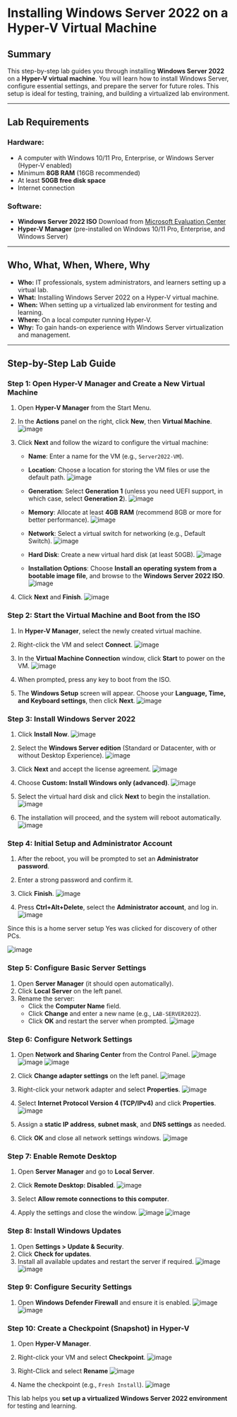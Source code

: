 # Installing Windows Server 2022 on a Hyper-V Virtual Machine

## Summary
This step-by-step lab guides you through installing **Windows Server 2022** on a **Hyper-V virtual machine**. You will learn how to install Windows Server, configure essential settings, and prepare the server for future roles. This setup is ideal for testing, training, and building a virtualized lab environment.

---

## Lab Requirements

### Hardware:
- A computer with Windows 10/11 Pro, Enterprise, or Windows Server (Hyper-V enabled)
- Minimum **8GB RAM** (16GB recommended)
- At least **50GB free disk space**
- Internet connection

### Software:
- **Windows Server 2022 ISO** Download from [Microsoft Evaluation Center](https://www.microsoft.com/en-us/evalcenter/download-windows-server-2022?msockid=2c976dd3dcd866de149f78d0ddf5675c.git)
- **Hyper-V Manager** (pre-installed on Windows 10/11 Pro, Enterprise, and Windows Server)

---

## Who, What, When, Where, Why

- **Who:** IT professionals, system administrators, and learners setting up a virtual lab.
- **What:** Installing Windows Server 2022 on a Hyper-V virtual machine.
- **When:** When setting up a virtualized lab environment for testing and learning.
- **Where:** On a local computer running Hyper-V.
- **Why:** To gain hands-on experience with Windows Server virtualization and management.

---

## Step-by-Step Lab Guide

### Step 1: Open Hyper-V Manager and Create a New Virtual Machine
1. Open **Hyper-V Manager** from the Start Menu.
2. In the **Actions** panel on the right, click **New**, then **Virtual Machine**.
![image](https://github.com/user-attachments/assets/c1a06c29-1e5a-456b-95b4-54315860d270)

4. Click **Next** and follow the wizard to configure the virtual machine:
   - **Name**: Enter a name for the VM (e.g., `Server2022-VM`).
   - **Location**: Choose a location for storing the VM files or use the default path.
![image](https://github.com/user-attachments/assets/25e6bb2f-1e09-4570-a322-a65a373daec2)

   - **Generation**: Select **Generation 1** (unless you need UEFI support, in which case, select **Generation 2**).
![image](https://github.com/user-attachments/assets/f3c8c940-7c46-4486-804e-e475b33c3781)

   - **Memory**: Allocate at least **4GB RAM** (recommend 8GB or more for better performance).
![image](https://github.com/user-attachments/assets/b6be1ebc-bd5f-4371-a2b6-55dc548fc587)

   - **Network**: Select a virtual switch for networking (e.g., Default Switch).
![image](https://github.com/user-attachments/assets/2adc1bcf-1e0d-4988-ad1b-43a90fd341a8)

   - **Hard Disk**: Create a new virtual hard disk (at least 50GB).
![image](https://github.com/user-attachments/assets/59ad5b68-7675-44da-b935-3cda3e20396e)

   - **Installation Options**: Choose **Install an operating system from a bootable image file**, and browse to the **Windows Server 2022 ISO**.
![image](https://github.com/user-attachments/assets/59ab600b-4319-4d88-a6c7-7a7187f4f371)

5. Click **Next** and **Finish**.
![image](https://github.com/user-attachments/assets/43a4d291-4cde-46f6-847d-c4610084cfd3)

### Step 2: Start the Virtual Machine and Boot from the ISO
1. In **Hyper-V Manager**, select the newly created virtual machine.
2. Right-click the VM and select **Connect**.
![image](https://github.com/user-attachments/assets/c1e039bf-4fd2-41af-88bf-a8091f395b17)

4. In the **Virtual Machine Connection** window, click **Start** to power on the VM.
![image](https://github.com/user-attachments/assets/d20a2f3a-8a8e-4820-a8aa-135efc8c4310)

6. When prompted, press any key to boot from the ISO.
7. The **Windows Setup** screen will appear. Choose your **Language, Time, and Keyboard settings**, then click **Next**.
![image](https://github.com/user-attachments/assets/cc743ec8-5f40-4798-8a78-433b5c806738)

### Step 3: Install Windows Server 2022
1. Click **Install Now**.
![image](https://github.com/user-attachments/assets/cdf062c3-b1ef-4a76-9fa7-89a28cab75c4)

3. Select the **Windows Server edition** (Standard or Datacenter, with or without Desktop Experience).
![image](https://github.com/user-attachments/assets/4983d612-dddb-4a6e-8d8c-c5aaf38ba9ec)

5. Click **Next** and accept the license agreement.
![image](https://github.com/user-attachments/assets/2a130e55-71e6-4796-9fc9-f6196188a2e1)

7. Choose **Custom: Install Windows only (advanced)**.
![image](https://github.com/user-attachments/assets/d14a37ed-3fb6-409e-b58c-f244af1ac1f9)

9. Select the virtual hard disk and click **Next** to begin the installation.
![image](https://github.com/user-attachments/assets/4ceff5b5-3b05-4192-a0ac-d34c966baade)

11. The installation will proceed, and the system will reboot automatically.
![image](https://github.com/user-attachments/assets/68d1a788-67b0-4168-b00c-aa58d253fc2b)


### Step 4: Initial Setup and Administrator Account
1. After the reboot, you will be prompted to set an **Administrator password**.
2. Enter a strong password and confirm it.
3. Click **Finish**.
![image](https://github.com/user-attachments/assets/b83b5520-437a-4f64-85a3-8fcfcec7caf6)

5. Press **Ctrl+Alt+Delete**, select the **Administrator account**, and log in.
![image](https://github.com/user-attachments/assets/b9e15be2-609e-4db1-8dc4-fa5c42ef2076)

Since this is a home server setup Yes was clicked for discovery of other PCs.

![image](https://github.com/user-attachments/assets/6061a9d9-eeca-40ff-8295-1acc9a4462e4)

### Step 5: Configure Basic Server Settings
1. Open **Server Manager** (it should open automatically).
2. Click **Local Server** on the left panel.
3. Rename the server:
   - Click the **Computer Name** field.
   - Click **Change** and enter a new name (e.g., `LAB-SERVER2022`).
   - Click **OK** and restart the server when prompted.
![image](https://github.com/user-attachments/assets/ceecb63e-6504-4f38-a9d2-cf443a8b786b)


### Step 6: Configure Network Settings
1. Open **Network and Sharing Center** from the Control Panel.
![image](https://github.com/user-attachments/assets/a3f92d5a-b08a-4419-80db-7ac0e6ac7e0c)
![image](https://github.com/user-attachments/assets/fac78f82-8081-4fa8-ad29-e7b7793d4c46)
![image](https://github.com/user-attachments/assets/57ba78e7-b4e4-4b20-a577-099e9414f616)

3. Click **Change adapter settings** on the left panel.
![image](https://github.com/user-attachments/assets/057c8fb7-3817-49d6-baa4-523f19316e5f)

5. Right-click your network adapter and select **Properties**.
![image](https://github.com/user-attachments/assets/4640e2ba-8d85-4b03-85a5-8bb3490658ce)

7. Select **Internet Protocol Version 4 (TCP/IPv4)** and click **Properties**.
![image](https://github.com/user-attachments/assets/6d53e2df-befa-4fc5-af0c-0636106dec17)

9. Assign a **static IP address**, **subnet mask**, and **DNS settings** as needed.
10. Click **OK** and close all network settings windows.
![image](https://github.com/user-attachments/assets/3a77de11-ea81-4aca-8731-4e5aec23c7d7)

### Step 7: Enable Remote Desktop
1. Open **Server Manager** and go to **Local Server**.
2. Click **Remote Desktop: Disabled**.
![image](https://github.com/user-attachments/assets/50886ac8-4c89-4f30-b5d0-d40e882cb3dd)

4. Select **Allow remote connections to this computer**.
5. Apply the settings and close the window.
![image](https://github.com/user-attachments/assets/8ecd4b91-555e-47af-8143-4d9727a33358)
![image](https://github.com/user-attachments/assets/5d2d2744-42e7-4e19-89eb-1be0aee19096)

### Step 8: Install Windows Updates
1. Open **Settings > Update & Security**.
2. Click **Check for updates**.
3. Install all available updates and restart the server if required.
![image](https://github.com/user-attachments/assets/8c9b3285-2fd9-424f-a0b0-b67a4b9704d1)
![image](https://github.com/user-attachments/assets/03b645c3-27ff-4534-8002-8af2609d1797)

### Step 9: Configure Security Settings
1. Open **Windows Defender Firewall** and ensure it is enabled.
![image](https://github.com/user-attachments/assets/9a2a7e47-cc86-4b72-9a52-2a504d2c7745)
![image](https://github.com/user-attachments/assets/68d1651a-6761-4e1b-be39-71bfc1052066)

### Step 10: Create a Checkpoint (Snapshot) in Hyper-V
1. Open **Hyper-V Manager**.
2. Right-click your VM and select **Checkpoint**.
![image](https://github.com/user-attachments/assets/1dc728e9-239f-454a-b0db-dd1775526f98)
3. Right-Click and select **Rename**
![image](https://github.com/user-attachments/assets/bfbe1390-eb34-4e23-bbb4-f09a940c0f7d)

4. Name the checkpoint (e.g., `Fresh Install`).
![image](https://github.com/user-attachments/assets/9c9b1cad-65a2-4f43-9556-06dc8f2b4016)

This lab helps you **set up a virtualized Windows Server 2022 environment** for testing and learning.

